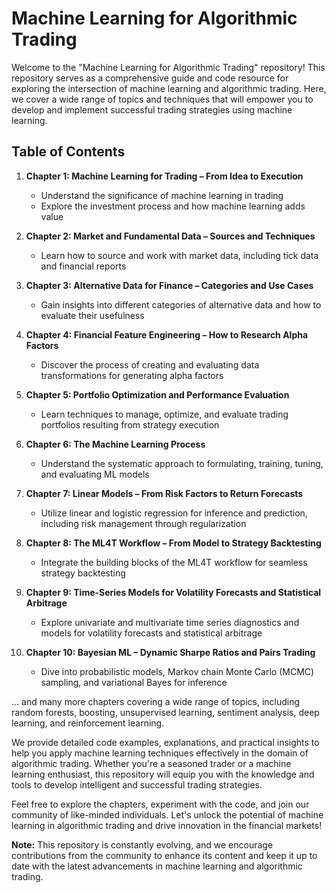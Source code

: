 # Machine Learning for Algorithmic Trading

Welcome to the "Machine Learning for Algorithmic Trading" repository! This repository serves as a comprehensive guide and code resource for exploring the intersection of machine learning and algorithmic trading. Here, we cover a wide range of topics and techniques that will empower you to develop and implement successful trading strategies using machine learning.

## Table of Contents

1. **Chapter 1: Machine Learning for Trading – From Idea to Execution**
   - Understand the significance of machine learning in trading
   - Explore the investment process and how machine learning adds value

2. **Chapter 2: Market and Fundamental Data – Sources and Techniques**
   - Learn how to source and work with market data, including tick data and financial reports

3. **Chapter 3: Alternative Data for Finance – Categories and Use Cases**
   - Gain insights into different categories of alternative data and how to evaluate their usefulness

4. **Chapter 4: Financial Feature Engineering – How to Research Alpha Factors**
   - Discover the process of creating and evaluating data transformations for generating alpha factors

5. **Chapter 5: Portfolio Optimization and Performance Evaluation**
   - Learn techniques to manage, optimize, and evaluate trading portfolios resulting from strategy execution

6. **Chapter 6: The Machine Learning Process**
   - Understand the systematic approach to formulating, training, tuning, and evaluating ML models

7. **Chapter 7: Linear Models – From Risk Factors to Return Forecasts**
   - Utilize linear and logistic regression for inference and prediction, including risk management through regularization

8. **Chapter 8: The ML4T Workflow – From Model to Strategy Backtesting**
   - Integrate the building blocks of the ML4T workflow for seamless strategy backtesting

9. **Chapter 9: Time-Series Models for Volatility Forecasts and Statistical Arbitrage**
   - Explore univariate and multivariate time series diagnostics and models for volatility forecasts and statistical arbitrage

10. **Chapter 10: Bayesian ML – Dynamic Sharpe Ratios and Pairs Trading**
    - Dive into probabilistic models, Markov chain Monte Carlo (MCMC) sampling, and variational Bayes for inference

... and many more chapters covering a wide range of topics, including random forests, boosting, unsupervised learning, sentiment analysis, deep learning, and reinforcement learning.

We provide detailed code examples, explanations, and practical insights to help you apply machine learning techniques effectively in the domain of algorithmic trading. Whether you're a seasoned trader or a machine learning enthusiast, this repository will equip you with the knowledge and tools to develop intelligent and successful trading strategies.

Feel free to explore the chapters, experiment with the code, and join our community of like-minded individuals. Let's unlock the potential of machine learning in algorithmic trading and drive innovation in the financial markets!

**Note:** This repository is constantly evolving, and we encourage contributions from the community to enhance its content and keep it up to date with the latest advancements in machine learning and algorithmic trading.